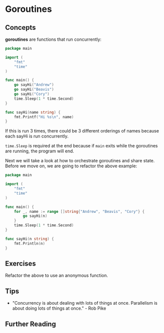 # Goroutines

## Concepts

**goroutines** are functions that run concurrently:

```go
package main

import (
    "fmt"
    "time"
)

func main() {
    go sayHi("Andrew")
    go sayHi("Beavis")
    go sayHi("Cory")
    time.Sleep(1 * time.Second)
}

func sayHi(name string) {
    fmt.Printf("Hi %s\n", name)
}
```

If this is run 3 times, there could be 3 different orderings of names because each sayHi is run concurrently.

`time.Sleep` is required at the end because if `main` exits while the goroutines are running, the program will end.

Next we will take a look at how to orchestrate goroutines and share state. Before we move on, we are going to refactor the above example:

```go
package main

import (
    "fmt"
    "time"
)

func main() {
    for _, name := range []string{"Andrew", "Beavis", "Cory"} {
        go sayHi(n)
    }
    time.Sleep(1 * time.Second)
}

func sayHi(n string) {
    fmt.Println(n)
}
```

## Exercises

Refactor the above to use an anonymous function.

## Tips

- "Concurrency is about dealing with lots of things at once. Parallelism is about doing lots of things at once." - Rob Pike

## Further Reading
